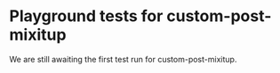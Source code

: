 # Playground tests for custom-post-mixitup
We are still awaiting the first test run for custom-post-mixitup.
